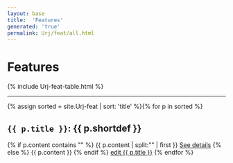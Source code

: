 ```yaml
---
layout: base
title:  'Features'
generated: 'true'
permalink: Urj/feat/all.html
---
```


# Features

{% include Urj-feat-table.html %}

----------

{% assign sorted = site.Urj-feat | sort: 'title' %}{% for p in sorted %}
<a id="al-Urj-feat/{{ p.title }}" class="al-dest"/>
<h2><code>{{ p.title }}</code>: {{ p.shortdef }}</h2>
{% if p.content contains "<!--details-->" %}    
{{ p.content | split:"<!--details-->" | first }}
<a href="{{ p.title }}" class="al-doc">See details</a>
{% else %}
{{ p.content }}
{% endif %}
<a href="{{ site.git_edit }}/{% if p.collection %}{{ p.relative_path }}{% else %}{{ p.path }}{% endif %}" target="#">edit {{ p.title }}</a>
{% endfor %}
